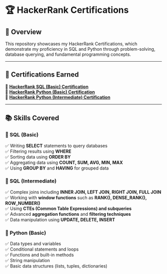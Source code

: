 # 🏆 HackerRank Certifications  

## 📌 Overview  
This repository showcases my HackerRank Certifications, which demonstrate my proficiency in SQL and Python through problem-solving, database querying, and fundamental programming concepts.  

---

## 🏅 Certifications Earned  
🔹 **[HackerRank SQL (Basic) Certification](https://www.hackerrank.com/certificates/iframe/0ecb64e4dbf2)**  
🔹 **[HackerRank Python (Basic) Certification](https://www.hackerrank.com/certificates/iframe/41eb2474b990)**  
🔹 **[HackerRank Python (Intermediate) Certification](https://www.hackerrank.com/certificates/7b8a0d475974)**  

---

## 📚 Skills Covered  

### 🔹 SQL (Basic)  
✅ Writing **SELECT** statements to query databases  
✅ Filtering results using **WHERE**  
✅ Sorting data using **ORDER BY**  
✅ Aggregating data using **COUNT, SUM, AVG, MIN, MAX**  
✅ Using **GROUP BY** and **HAVING** for grouped data  

### 🔹 SQL (Intermediate)  
✅ Complex joins including **INNER JOIN, LEFT JOIN, RIGHT JOIN, FULL JOIN**  
✅ Working with **window functions** such as **RANK(), DENSE_RANK(), ROW_NUMBER()**  
✅ Using **CTEs (Common Table Expressions) and subqueries**  
✅ Advanced **aggregation functions** and **filtering techniques**  
✅ Data manipulation using **UPDATE, DELETE, INSERT**  

### 🔹 Python (Basic)  
✅ Data types and variables  
✅ Conditional statements and loops  
✅ Functions and built-in methods  
✅ String manipulation  
✅ Basic data structures (lists, tuples, dictionaries)  

 


